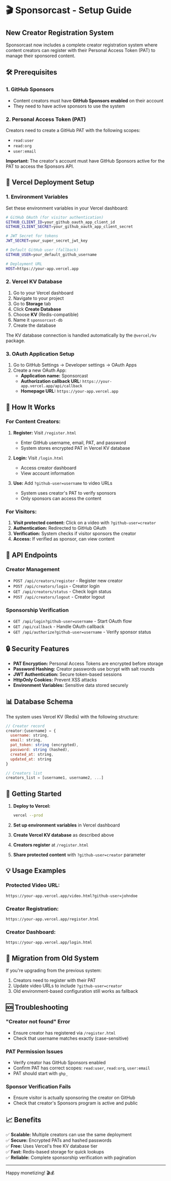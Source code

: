# 🎬 Sponsorcast - Setup Guide

## New Creator Registration System

Sponsorcast now includes a complete creator registration system where content creators can register with their Personal Access Token (PAT) to manage their sponsored content.

## 🛠 Prerequisites

### 1. GitHub Sponsors
- Content creators must have **GitHub Sponsors enabled** on their account
- They need to have active sponsors to use the system

### 2. Personal Access Token (PAT)
Creators need to create a GitHub PAT with the following scopes:
- `read:user`
- `read:org` 
- `user:email`

**Important:** The creator's account must have GitHub Sponsors active for the PAT to access the Sponsors API.

## 🚀 Vercel Deployment Setup

### 1. Environment Variables
Set these environment variables in your Vercel dashboard:

```bash
# GitHub OAuth (for visitor authentication)
GITHUB_CLIENT_ID=your_github_oauth_app_client_id
GITHUB_CLIENT_SECRET=your_github_oauth_app_client_secret

# JWT Secret for tokens
JWT_SECRET=your_super_secret_jwt_key

# Default GitHub user (fallback)
GITHUB_USER=your_default_github_username

# Deployment URL
HOST=https://your-app.vercel.app
```

### 2. Vercel KV Database
1. Go to your Vercel dashboard
2. Navigate to your project
3. Go to **Storage** tab
4. Click **Create Database**
5. Choose **KV** (Redis-compatible)
6. Name it `sponsorcast-db`
7. Create the database

The KV database connection is handled automatically by the `@vercel/kv` package.

### 3. OAuth Application Setup
1. Go to GitHub Settings → Developer settings → OAuth Apps
2. Create a new OAuth App:
   - **Application name:** Sponsorcast
   - **Authorization callback URL:** `https://your-app.vercel.app/api/callback`
   - **Homepage URL:** `https://your-app.vercel.app`

## 📝 How It Works

### For Content Creators:

1. **Register:** Visit `/register.html`
   - Enter GitHub username, email, PAT, and password
   - System stores encrypted PAT in Vercel KV database

2. **Login:** Visit `/login.html` 
   - Access creator dashboard
   - View account information

3. **Use:** Add `?github-user=username` to video URLs
   - System uses creator's PAT to verify sponsors
   - Only sponsors can access the content

### For Visitors:

1. **Visit protected content:** Click on a video with `?github-user=creator`
2. **Authentication:** Redirected to GitHub OAuth
3. **Verification:** System checks if visitor sponsors the creator
4. **Access:** If verified as sponsor, can view content

## 🔧 API Endpoints

### Creator Management
- `POST /api/creators/register` - Register new creator
- `POST /api/creators/login` - Creator login
- `GET /api/creators/status` - Check login status
- `POST /api/creators/logout` - Creator logout

### Sponsorship Verification  
- `GET /api/login?github-user=username` - Start OAuth flow
- `GET /api/callback` - Handle OAuth callback
- `GET /api/authorize?github-user=username` - Verify sponsor status

## 🔒 Security Features

- **PAT Encryption:** Personal Access Tokens are encrypted before storage
- **Password Hashing:** Creator passwords use bcrypt with salt rounds
- **JWT Authentication:** Secure token-based sessions
- **HttpOnly Cookies:** Prevent XSS attacks
- **Environment Variables:** Sensitive data stored securely

## 📊 Database Schema

The system uses Vercel KV (Redis) with the following structure:

```javascript
// Creator record
creator:{username} = {
  username: string,
  email: string, 
  pat_token: string (encrypted),
  password: string (hashed),
  created_at: string,
  updated_at: string
}

// Creators list
creators_list = [username1, username2, ...]
```

## 🚀 Getting Started

1. **Deploy to Vercel:**
   ```bash
   vercel --prod
   ```

2. **Set up environment variables** in Vercel dashboard

3. **Create Vercel KV database** as described above

4. **Creators register** at `/register.html`

5. **Share protected content** with `?github-user=creator` parameter

## 💡 Usage Examples

### Protected Video URL:
```
https://your-app.vercel.app/video.html?github-user=johndoe
```

### Creator Registration:
```
https://your-app.vercel.app/register.html
```

### Creator Dashboard:
```
https://your-app.vercel.app/login.html
```

## 🔄 Migration from Old System

If you're upgrading from the previous system:

1. Creators need to register with their PAT
2. Update video URLs to include `?github-user=creator`
3. Old environment-based configuration still works as fallback

## 🆘 Troubleshooting

### "Creator not found" Error
- Ensure creator has registered via `/register.html`
- Check that username matches exactly (case-sensitive)

### PAT Permission Issues  
- Verify creator has GitHub Sponsors enabled
- Confirm PAT has correct scopes: `read:user`, `read:org`, `user:email`
- PAT should start with `ghp_`

### Sponsor Verification Fails
- Ensure visitor is actually sponsoring the creator on GitHub
- Check that creator's Sponsors program is active and public

## 📈 Benefits

✅ **Scalable:** Multiple creators can use the same deployment  
✅ **Secure:** Encrypted PATs and hashed passwords  
✅ **Free:** Uses Vercel's free KV database tier  
✅ **Fast:** Redis-based storage for quick lookups  
✅ **Reliable:** Complete sponsorship verification with pagination  

---

Happy monetizing! 🎬💰
